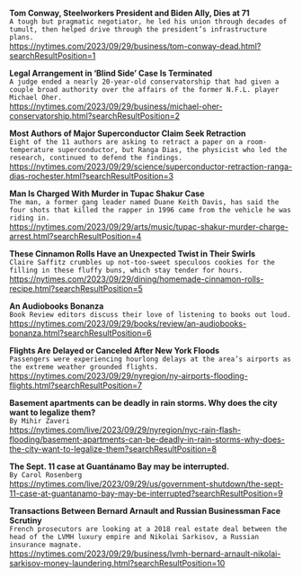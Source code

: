 **Tom Conway, Steelworkers President and Biden Ally, Dies at 71**\
`A tough but pragmatic negotiator, he led his union through decades of tumult, then helped drive through the president’s infrastructure plans.`\
https://nytimes.com/2023/09/29/business/tom-conway-dead.html?searchResultPosition=1

**Legal Arrangement in ‘Blind Side’ Case Is Terminated**\
`A judge ended a nearly 20-year-old conservatorship that had given a couple broad authority over the affairs of the former N.F.L. player Michael Oher.`\
https://nytimes.com/2023/09/29/business/michael-oher-conservatorship.html?searchResultPosition=2

**Most Authors of Major Superconductor Claim Seek Retraction**\
`Eight of the 11 authors are asking to retract a paper on a room-temperature superconductor, but Ranga Dias, the physicist who led the research, continued to defend the findings.`\
https://nytimes.com/2023/09/29/science/superconductor-retraction-ranga-dias-rochester.html?searchResultPosition=3

**Man Is Charged With Murder in Tupac Shakur Case**\
`The man, a former gang leader named Duane Keith Davis, has said the four shots that killed the rapper in 1996 came from the vehicle he was riding in.`\
https://nytimes.com/2023/09/29/arts/music/tupac-shakur-murder-charge-arrest.html?searchResultPosition=4

**These Cinnamon Rolls Have an Unexpected Twist in Their Swirls**\
`Claire Saffitz crumbles up not-too-sweet speculoos cookies for the filling in these fluffy buns, which stay tender for hours.`\
https://nytimes.com/2023/09/29/dining/homemade-cinnamon-rolls-recipe.html?searchResultPosition=5

**An Audiobooks Bonanza**\
`Book Review editors discuss their love of listening to books out loud.`\
https://nytimes.com/2023/09/29/books/review/an-audiobooks-bonanza.html?searchResultPosition=6

**Flights Are Delayed or Canceled After New York Floods**\
`Passengers were experiencing hourlong delays at the area’s airports as the extreme weather grounded flights.`\
https://nytimes.com/2023/09/29/nyregion/ny-airports-flooding-flights.html?searchResultPosition=7

**Basement apartments can be deadly in rain storms. Why does the city want to legalize them?**\
`By Mihir Zaveri`\
https://nytimes.com/live/2023/09/29/nyregion/nyc-rain-flash-flooding/basement-apartments-can-be-deadly-in-rain-storms-why-does-the-city-want-to-legalize-them?searchResultPosition=8

**The Sept. 11 case at Guantánamo Bay may be interrupted.**\
`By Carol Rosenberg`\
https://nytimes.com/live/2023/09/29/us/government-shutdown/the-sept-11-case-at-guantanamo-bay-may-be-interrupted?searchResultPosition=9

**Transactions Between Bernard Arnault and Russian Businessman Face Scrutiny**\
`French prosecutors are looking at a 2018 real estate deal between the head of the LVMH luxury empire and Nikolai Sarkisov, a Russian insurance magnate.`\
https://nytimes.com/2023/09/29/business/lvmh-bernard-arnault-nikolai-sarkisov-money-laundering.html?searchResultPosition=10

